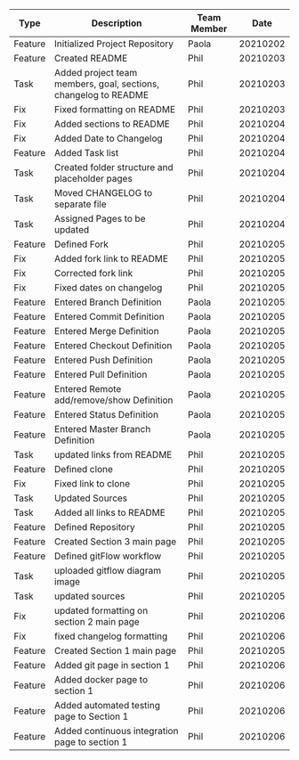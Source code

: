 **Type** | **Description** | **Team Member** | **Date**
------ | ------ | ------ | ------
Feature | Initialized Project Repository | Paola | 20210202
Feature | Created README | Phil | 20210203
Task | Added project team members, goal, sections, changelog to README | Phil | 20210203
Fix | Fixed formatting on README | Phil | 20210203
Fix | Added sections to README | Phil | 20210204
Fix | Added Date to Changelog | Phil | 20210204
Feature | Added Task list | Phil | 20210204
Task | Created folder structure and placeholder pages | Phil | 20210204
Task | Moved CHANGELOG to separate file | Phil | 20210204
Task | Assigned Pages to be updated | Phil | 20210204
Feature | Defined Fork | Phil | 20210205
Fix | Added fork link to README | Phil | 20210205
Fix | Corrected fork link | Phil | 20210205
Fix | Fixed dates on changelog | Phil | 20210205
Feature | Entered Branch Definition | Paola | 20210205
Feature | Entered Commit Definition | Paola | 20210205
Feature | Entered Merge Definition | Paola | 20210205
Feature | Entered Checkout Definition | Paola | 20210205
Feature | Entered Push Definition | Paola | 20210205
Feature | Entered Pull Definition | Paola | 20210205
Feature | Entered Remote add/remove/show Definition | Paola | 20210205
Feature | Entered Status Definition | Paola | 20210205
Feature | Entered Master Branch Definition | Paola | 20210205
Task | updated links from README | Phil | 20210205
Feature | Defined clone | Phil | 20210205
Fix | Fixed link to clone | Phil | 20210205
Task | Updated Sources | Phil | 20210205
Task | Added all links to README | Phil | 20210205
Feature | Defined Repository | Phil | 20210205
Feature | Created Section 3 main page | Phil | 20210205
Feature | Defined gitFlow workflow | Phil | 20210205
Task | uploaded gitflow diagram image | Phil | 20210205
Task | updated sources | Phil | 20210205
Fix | updated formatting on section 2 main page | Phil | 20210206
Fix | fixed changelog formatting | Phil | 20210206
Feature | Created Section 1 main page | Phil | 20210205
Feature | Added git page in section 1 | Phil | 20210206
Feature | Added docker page to section 1 | Phil | 20210206
Feature | Added automated testing page to Section 1 | Phil | 20210206
Feature | Added continuous integration page to section 1 | Phil | 20210206
